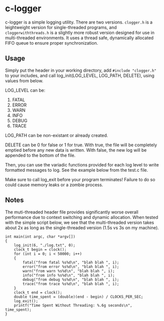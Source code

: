 # c-logger

c-logger is a simple logging utility. There are two versions. `clogger.h` is a leightweight version for single-threaded programs, and `cloggerwiththreads.h` is a slightly more robust version designed for use in multi-threaded environments. It uses a thread safe, dynamically allocated FIFO queue to ensure proper synchronization.

## Usage

Simply put the header in your working directory, add `#include "clogger.h"` to your includes, and call log_init(LOG_LEVEL, LOG_PATH, DELETE), using values from below.

LOG_LEVEL can be:
1. FATAL
2. ERROR
3. WARN
4. INFO
5. DEBUG
6. TRACE

LOG_PATH can be non-existant or already created.

DELETE can be 0 for false or 1 for true. With true, the file will be completely emptied before any new data is written. With false, the new log will be appended to the bottom of the file.

Then, you can use the variadic functions provided for each log level to write formatted messages to log. See the example below from the test.c file.

Make sure to call log_exit before your program terminates! Failure to do so could cause memory leaks or a zombie process.

## Notes

The muti-threaded header file provides significantly worse overall performance due to context switching and dynamic allocation. When tested with the simple script below, we see that the multi-threaded version takes about 2x as long as the single-threaded version (1.5s vs 3s on my machine).


    int main(int argc, char *argv[])
    {
        log_init(6, "./log.txt", 0);
        clock_t begin = clock();
        for (int i = 0; i < 50000; i++)
        {
            fatal("from fatal %s%d\n", "blah blah ", i);
            error("from error %s%d\n", "blah blah ", i);
            warn("from warn %s%d\n", "blah blah ", i);
            info("from info %s%d\n", "blah blah ", i);
            debug("from debug %s%d\n", "blah blah ", i);
            trace("from trace %s%d\n", "blah blah ", i);
        }
        clock_t end = clock();
        double time_spent = (double)(end - begin) / CLOCKS_PER_SEC;
        log_exit();
        printf("Time Spent Without Threading: %.6g seconds\n", time_spent);
    }
